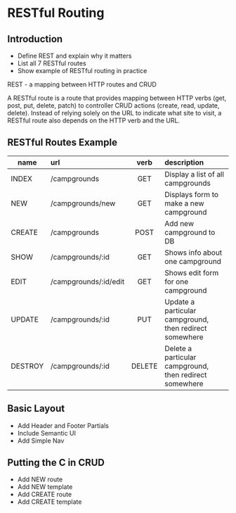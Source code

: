 # RESTful Routing

## Introduction

* Define REST and explain why it matters
* List all 7 RESTful routes
* Show example of RESTful routing in practice

REST - a mapping between HTTP routes and CRUD

A RESTful route is a route that provides mapping between HTTP verbs (get, post, put, delete, patch) to controller CRUD actions (create, read, update, delete). Instead of relying solely on the URL to indicate what site to visit, a RESTful route also depends on the HTTP verb and the URL.

## RESTful Routes Example

|name        |url           |verb          |description   |
|------------|:-------------|:------------:|:-------------|
|INDEX       |/campgrounds          |GET        |Display a list of all campgrounds|
|NEW         |/campgrounds/new      |GET        |Displays form to make a new campground|
|CREATE      |/campgrounds          |POST       |Add new campground to DB|
|SHOW        |/campgrounds/:id      |GET        |Shows info about one campground|
|EDIT        |/campgrounds/:id/edit |GET        |Shows edit form for one campground|
|UPDATE      |/campgrounds/:id       |PUT        |Update a particular campground, then redirect somewhere|
|DESTROY     |/campgrounds/:id      |DELETE     |Delete a particular campground, then redirect somewhere|  

## Basic Layout

* Add Header and Footer Partials
* Include Semantic UI
* Add Simple Nav

## Putting the C in CRUD

* Add NEW route
* Add NEW template
* Add CREATE route
* Add CREATE template